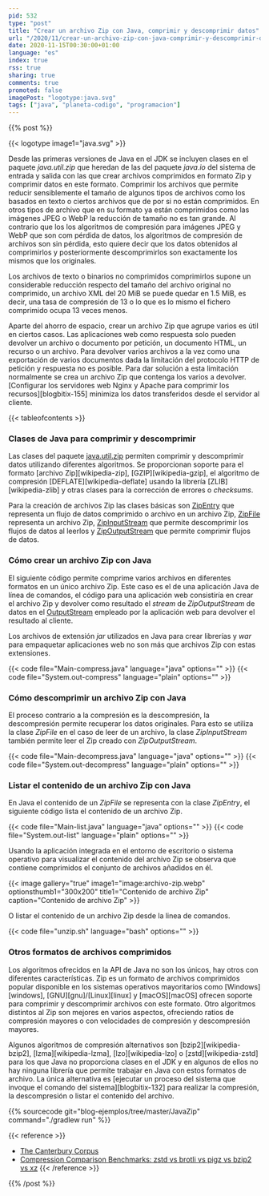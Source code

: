 ```yaml
---
pid: 532
type: "post"
title: "Crear un archivo Zip con Java, comprimir y descomprimir datos"
url: "/2020/11/crear-un-archivo-zip-con-java-comprimir-y-descomprimir-datos/"
date: 2020-11-15T00:30:00+01:00
language: "es"
index: true
rss: true
sharing: true
comments: true
promoted: false
imagePost: "logotype:java.svg"
tags: ["java", "planeta-codigo", "programacion"]
---
```


{{% post %}}

{{< logotype image1="java.svg" >}}

Desde las primeras versiones de Java en el JDK se incluyen clases en el paquete _java.util.zip_ que heredan de las del paquete _java.io_ del sistema de entrada y salida con las que crear archivos comprimidos en formato Zip y comprimir datos en este formato. Comprimir los archivos que permite reducir sensiblemente el tamaño de algunos tipos de archivos como los basados en texto o ciertos archivos que de por si no están comprimidos. En otros tipos de archivo que en su formato ya están comprimidos como las imágenes JPEG o WebP la reducción de tamaño no es tan grande. Al contrario que los los algoritmos de compresión para imágenes JPEG y WebP que son com pérdida de datos, los algoritmos de compresión de archivos son sin pérdida, esto quiere decir que los datos obtenidos al comprimirlos y posteriormente descomprimirlos son exactamente los mismos que los originales.

Los archivos de texto o binarios no comprimidos comprimirlos supone un considerable reducción respecto del tamaño del archivo original no comprimido, un archivo XML del 20 MiB se puede quedar en 1.5 MiB, es decir, una tasa de compresión de 13 o lo que es lo mismo el fichero comprimido ocupa 13 veces menos.

Aparte del ahorro de espacio, crear un archivo Zip que agrupe varios es útil en ciertos casos. Las aplicaciones web como respuesta solo pueden devolver un archivo o documento por petición, un documento HTML, un recurso o un archivo. Para devolver varios archivos a la vez como una exportación de varios documentos dada la limitación del protocolo HTTP de petición y respuesta no es posible. Para dar solución a esta limitación normalmente se crea un archivo Zip que contenga los varios a devolver. [Configurar los servidores web Nginx y Apache para comprimir los recursos][blogbitix-155] minimiza los datos transferidos desde el servidor al cliente.

{{< tableofcontents >}}

### Clases de Java para comprimir y descomprimir

Las clases del paquete [java.util.zip](javadoc11:java.base/java/util/zip/package-summary.html) permiten comprimir y descomprimir datos utilizando diferentes algoritmos. Se proporcionan soporte para el formato [archivo Zip][wikipedia-zip], [GZIP][wikipedia-gzip], el algoritmo de compresión [DEFLATE][wikipedia-deflate] usando la librería [ZLIB][wikipedia-zlib] y otras clases para la corrección de errores o _checksums_.

Para la creación de archivos Zip las clases básicas son [ZipEntry](javadoc11:java.base/java/util/zip/ZipEntry.html) que representa un flujo de datos comprimido o archivo en un archivo Zip, [ZipFile](javadoc11:java.base/java/util/zip/ZipFile.html) representa un archivo Zip, [ZipInputStream](javadoc11:java.base/java/util/zip/ZipInputStream.html) que permite descomprimir los flujos de datos al leerlos y [ZipOutputStream](javadoc11:java.base/java/util/zip/ZipOutputStream.html) que permite comprimir flujos de datos.

### Cómo crear un archivo Zip con Java

El siguiente código permite comprime varios archivos en diferentes formatos en un único archivo Zip. Este caso es el de una aplicación Java de línea de comandos, el código para una aplicación web consistiría en crear el archivo Zip y devolver como resultado el _stream_ de _ZipOutputStream_ de datos en el [OutputStream](javadoc11:java.base/java/io/OutputStream.html) empleado por la aplicación web para devolver el resultado al cliente. 

Los archivos de extensión _jar_ utilizados en Java para crear librerías y _war_ para empaquetar aplicaciones web no son más que archivos Zip con estas extensiones.

{{< code file="Main-compress.java" language="java" options="" >}}
{{< code file="System.out-compress" language="plain" options="" >}}

### Cómo descomprimir un archivo Zip con Java

El proceso contrario a la compresión es la descompresión, la descompresión permite recuperar los datos originales. Para esto se utiliza la clase _ZipFile_ en el caso de leer de un archivo, la clase _ZipInputStream_ también permite leer el Zip creado con _ZipOutputStream_.

{{< code file="Main-decompress.java" language="java" options="" >}}
{{< code file="System.out-decompress" language="plain" options="" >}}

### Listar el contenido de un archivo Zip con Java

En Java el contenido de un _ZipFile_ se representa con la clase _ZipEntry_, el siguiente código lista el contenido de un archivo Zip.

{{< code file="Main-list.java" language="java" options="" >}}
{{< code file="System.out-list" language="plain" options="" >}}

Usando la aplicación integrada en el entorno de escritorio o sistema operativo para visualizar el contenido del archivo Zip se observa que contiene comprimidos el conjunto de archivos añadidos en él.

{{< image
    gallery="true"
    image1="image:archivo-zip.webp" optionsthumb1="300x200" title1="Contenido de archivo Zip"
    caption="Contenido de archivo Zip" >}}

O listar el contenido de un archivo Zip desde la linea de comandos.

{{< code file="unzip.sh" language="bash" options="" >}}

### Otros formatos de archivos comprimidos

Los algoritmos ofrecidos en la API de Java no son los únicos, hay otros con diferentes características. Zip es un formato de archivos comprimidos popular disponible en los sistemas operativos mayoritarios como [Windows][windows], [GNU][gnu]/[Linux][linux] y [macOS][macOS] ofrecen soporte para comprimir y descomprimir archivos con este formato. Otro algoritmos distintos al Zip son mejores en varios aspectos, ofreciendo ratios de compresión mayores o con velocidades de compresión y descompresión mayores.

Algunos algoritmos de compresión alternativos son [bzip2][wikipedia-bzip2], [lzma][wikipedia-lzma], [lzo][wikipedia-lzo] o [zstd][wikipedia-zstd] para los que Java no proporciona clases en el JDK y en algunos de ellos no hay ninguna librería que permite trabajar en Java con estos formatos de archivo. La única alternativa es [ejecutar un proceso del sistema que invoque el comando del sistema][blogbitix-132] para realizar la compresión, la descompresión o listar el contenido del archivo.

{{% sourcecode git="blog-ejemplos/tree/master/JavaZip" command="./gradlew run" %}}

{{< reference >}}
* [The Canterbury Corpus](https://corpus.canterbury.ac.nz/descriptions/)
* [Compression Comparison Benchmarks: zstd vs brotli vs pigz vs bzip2 vs xz](https://community.centminmod.com/threads/round-3-compression-comparison-benchmarks-zstd-vs-brotli-vs-pigz-vs-bzip2-vs-xz-etc.17259/)
{{< /reference >}}

{{% /post %}}
